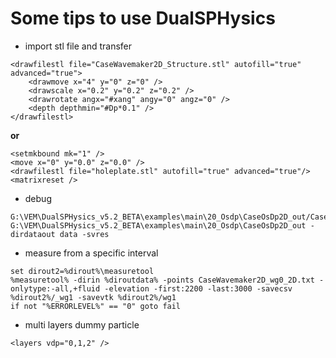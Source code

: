  # Some tips to use DualSPHysics

- import stl file and transfer
```
<drawfilestl file="CaseWavemaker2D_Structure.stl" autofill="true" advanced="true">
	<drawmove x="4" y="0" z="0" />
	<drawscale x="0.2" y="0.2" z="0.2" />
	<drawrotate angx="#xang" angy="0" angz="0" />
	<depth depthmin="#Dp*0.1" />
</drawfilestl>    
```
**or**
```
<setmkbound mk="1" />
<move x="0" y="0.0" z="0.0" />
<drawfilestl file="holeplate.stl" autofill="true" advanced="true"/>
<matrixreset />
```
- debug 
```
G:\VEM\DualSPHysics_v5.2_BETA\examples\main\20_Osdp\CaseOsDp2D_out/CaseOsDp2D G:\VEM\DualSPHysics_v5.2_BETA\examples\main\20_Osdp\CaseOsDp2D_out -dirdataout data -svres
```
- measure from a specific interval
```
set dirout2=%dirout%\measuretool
%measuretool% -dirin %diroutdata% -points CaseWavemaker2D_wg0_2D.txt -onlytype:-all,+fluid -elevation -first:2200 -last:3000 -savecsv %dirout2%/_wg1 -savevtk %dirout2%/wg1
if not "%ERRORLEVEL%" == "0" goto fail
```
- multi layers dummy particle
```
<layers vdp="0,1,2" />
```